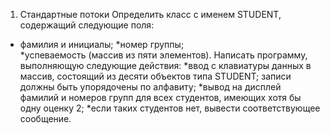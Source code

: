 1. Стандартные потоки Определить класс с именем STUDENT, содержащий следующие поля: 
* фамилия и инициалы; 
*номер группы;<br/>
*успеваемость (массив из пяти элементов). Написать программу, выполняющую следующие действия: 
*ввод с клавиатуры данных в массив, состоящий из десяти объектов типа STUDENT; записи должны быть упорядочены по алфавиту; 
*вывод на дисплей фамилий и номеров групп для всех студентов, имеющих хотя бы одну оценку 2; 
*если таких студентов нет, вывести соответствующее сообщение.

